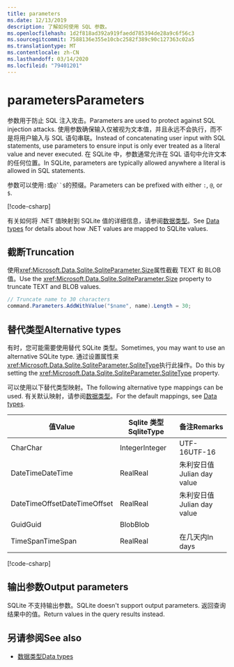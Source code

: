 ```yaml
---
title: parameters
ms.date: 12/13/2019
description: 了解如何使用 SQL 参数。
ms.openlocfilehash: 1d2f818ad392a919faedd785394de28a9c6f56c3
ms.sourcegitcommit: 7588136e355e10cbc2582f389c90c127363c02a5
ms.translationtype: MT
ms.contentlocale: zh-CN
ms.lasthandoff: 03/14/2020
ms.locfileid: "79401201"
---
```

# <a name="parameters"></a><span data-ttu-id="243d6-103">parameters</span><span class="sxs-lookup"><span data-stu-id="243d6-103">Parameters</span></span>

<span data-ttu-id="243d6-104">参数用于防止 SQL 注入攻击。</span><span class="sxs-lookup"><span data-stu-id="243d6-104">Parameters are used to protect against SQL injection attacks.</span></span> <span data-ttu-id="243d6-105">使用参数确保输入仅被视为文本值，并且永远不会执行，而不是将用户输入与 SQL 语句串联。</span><span class="sxs-lookup"><span data-stu-id="243d6-105">Instead of concatenating user input with SQL statements, use parameters to ensure input is only ever treated as a literal value and never executed.</span></span> <span data-ttu-id="243d6-106">在 SQLite 中，参数通常允许在 SQL 语句中允许文本的任何位置。</span><span class="sxs-lookup"><span data-stu-id="243d6-106">In SQLite, parameters are typically allowed anywhere a literal is allowed in SQL statements.</span></span>

<span data-ttu-id="243d6-107">参数可以使用`:`或`@``$`的预缀。</span><span class="sxs-lookup"><span data-stu-id="243d6-107">Parameters can be prefixed with either `:`, `@`, or `$`.</span></span>

[!code-csharp[](../../../../samples/snippets/standard/data/sqlite/HelloWorldSample/Program.cs?name=snippet_Parameter)]

<span data-ttu-id="243d6-108">有关如何将 .NET 值映射到 SQLite 值的详细信息，请参阅[数据类型](types.md)。</span><span class="sxs-lookup"><span data-stu-id="243d6-108">See [Data types](types.md) for details about how .NET values are mapped to SQLite values.</span></span>

## <a name="truncation"></a><span data-ttu-id="243d6-109">截断</span><span class="sxs-lookup"><span data-stu-id="243d6-109">Truncation</span></span>

<span data-ttu-id="243d6-110">使用<xref:Microsoft.Data.Sqlite.SqliteParameter.Size>属性截截 TEXT 和 BLOB 值。</span><span class="sxs-lookup"><span data-stu-id="243d6-110">Use the <xref:Microsoft.Data.Sqlite.SqliteParameter.Size> property to truncate TEXT and BLOB values.</span></span>

```csharp
// Truncate name to 30 characters
command.Parameters.AddWithValue("$name", name).Length = 30;
```

## <a name="alternative-types"></a><span data-ttu-id="243d6-111">替代类型</span><span class="sxs-lookup"><span data-stu-id="243d6-111">Alternative types</span></span>

<span data-ttu-id="243d6-112">有时，您可能需要使用替代 SQLite 类型。</span><span class="sxs-lookup"><span data-stu-id="243d6-112">Sometimes, you may want to use an alternative SQLite type.</span></span> <span data-ttu-id="243d6-113">通过设置属性来<xref:Microsoft.Data.Sqlite.SqliteParameter.SqliteType>执行此操作。</span><span class="sxs-lookup"><span data-stu-id="243d6-113">Do this by setting the <xref:Microsoft.Data.Sqlite.SqliteParameter.SqliteType> property.</span></span>

<span data-ttu-id="243d6-114">可以使用以下替代类型映射。</span><span class="sxs-lookup"><span data-stu-id="243d6-114">The following alternative type mappings can be used.</span></span> <span data-ttu-id="243d6-115">有关默认映射，请参阅[数据类型](types.md)。</span><span class="sxs-lookup"><span data-stu-id="243d6-115">For the default mappings, see [Data types](types.md).</span></span>

| <span data-ttu-id="243d6-116">值</span><span class="sxs-lookup"><span data-stu-id="243d6-116">Value</span></span>          | <span data-ttu-id="243d6-117">Sqlite 类型</span><span class="sxs-lookup"><span data-stu-id="243d6-117">SqliteType</span></span> | <span data-ttu-id="243d6-118">备注</span><span class="sxs-lookup"><span data-stu-id="243d6-118">Remarks</span></span>          |
| -------------- | ---------- | ---------------- |
| <span data-ttu-id="243d6-119">Char</span><span class="sxs-lookup"><span data-stu-id="243d6-119">Char</span></span>           | <span data-ttu-id="243d6-120">Integer</span><span class="sxs-lookup"><span data-stu-id="243d6-120">Integer</span></span>    | <span data-ttu-id="243d6-121">UTF-16</span><span class="sxs-lookup"><span data-stu-id="243d6-121">UTF-16</span></span>           |
| <span data-ttu-id="243d6-122">DateTime</span><span class="sxs-lookup"><span data-stu-id="243d6-122">DateTime</span></span>       | <span data-ttu-id="243d6-123">Real</span><span class="sxs-lookup"><span data-stu-id="243d6-123">Real</span></span>       | <span data-ttu-id="243d6-124">朱利安日值</span><span class="sxs-lookup"><span data-stu-id="243d6-124">Julian day value</span></span> |
| <span data-ttu-id="243d6-125">DateTimeOffset</span><span class="sxs-lookup"><span data-stu-id="243d6-125">DateTimeOffset</span></span> | <span data-ttu-id="243d6-126">Real</span><span class="sxs-lookup"><span data-stu-id="243d6-126">Real</span></span>       | <span data-ttu-id="243d6-127">朱利安日值</span><span class="sxs-lookup"><span data-stu-id="243d6-127">Julian day value</span></span> |
| <span data-ttu-id="243d6-128">Guid</span><span class="sxs-lookup"><span data-stu-id="243d6-128">Guid</span></span>           | <span data-ttu-id="243d6-129">Blob</span><span class="sxs-lookup"><span data-stu-id="243d6-129">Blob</span></span>       |                  |
| <span data-ttu-id="243d6-130">TimeSpan</span><span class="sxs-lookup"><span data-stu-id="243d6-130">TimeSpan</span></span>       | <span data-ttu-id="243d6-131">Real</span><span class="sxs-lookup"><span data-stu-id="243d6-131">Real</span></span>       | <span data-ttu-id="243d6-132">在几天内</span><span class="sxs-lookup"><span data-stu-id="243d6-132">In days</span></span>          |

[!code-csharp[](../../../../samples/snippets/standard/data/sqlite/DateAndTimeSample/Program.cs?name=snippet_SqliteType)]

## <a name="output-parameters"></a><span data-ttu-id="243d6-133">输出参数</span><span class="sxs-lookup"><span data-stu-id="243d6-133">Output parameters</span></span>

<span data-ttu-id="243d6-134">SQLite 不支持输出参数。</span><span class="sxs-lookup"><span data-stu-id="243d6-134">SQLite doesn't support output parameters.</span></span> <span data-ttu-id="243d6-135">返回查询结果中的值。</span><span class="sxs-lookup"><span data-stu-id="243d6-135">Return values in the query results instead.</span></span>

## <a name="see-also"></a><span data-ttu-id="243d6-136">另请参阅</span><span class="sxs-lookup"><span data-stu-id="243d6-136">See also</span></span>

* [<span data-ttu-id="243d6-137">数据类型</span><span class="sxs-lookup"><span data-stu-id="243d6-137">Data types</span></span>](types.md)
